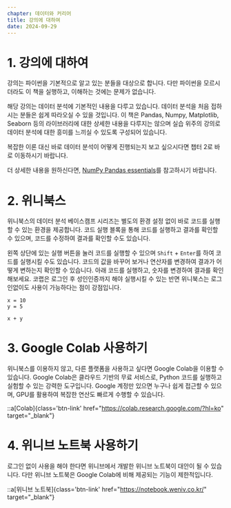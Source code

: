 ```yaml
---
chapter: 데이터와 커리어
title: 강의에 대하여
date: 2024-09-29
---
```


# 1. 강의에 대하여

강의는 파이썬을 기본적으로 알고 있는 분들을 대상으로 합니다. 다만 파이썬을 모르시더라도 이 책을 실행하고, 이해하는 것에는 문제가 없습니다.

해당 강의는 데이터 분석에 기본적인 내용을 다루고 있습니다. 데이터 분석을 처음 접하시는 분들은 쉽게 따라오실 수 있을 것입니다. 이 책은 Pandas, Numpy, Matplotlib, Seaborn 등의 라이브러리에 대한 상세한 내용을 다루지는 않으며 실습 위주의 강의로 데이터 분석에 대한 흥미를 느끼실 수 있도록 구성되어 있습니다.

복잡한 이론 대신 바로 데이터 분석이 어떻게 진행되는지 보고 싶으시다면 챕터 2로 바로 이동하시기 바랍니다.

더 상세한 내용을 원하신다면, [NumPy Pandas essentials](https://www.books.weniv.co.kr/essentials-numpy-pandas)를 참고하시기 바랍니다.

# 2. 위니북스

위니북스의 데이터 분석 베이스캠프 시리즈는 별도의 환경 설정 없이 바로 코드를 실행할 수 있는 환경을 제공합니다. 코드 실행 블록을 통해 코드를 실행하고 결과를 확인할 수 있으며, 코드를 수정하여 결과를 확인할 수도 있습니다.

왼쪽 상단에 있는 실행 버튼을 눌러 코드를 실행할 수 있으며 `Shift` + `Enter`를 하여 코드를 실행시킬 수도 있습니다. 코드의 값을 바꾸어 보거나 연산자를 변경하여 결과가 어떻게 변하는지 확인할 수 있습니다. 아래 코드를 실행하고, 숫자를 변경하여 결과를 확인해보세요. 코랩은 로그인 후 성인인증까지 해야 실행시킬 수 있는 반면 위니북스는 로그인없이도 사용이 가능하다는 점이 강점입니다.

```python-exec
x = 10
y = 5

x + y
```

# 3. Google Colab 사용하기
위니북스를 이용하지 않고, 다른 플랫폼을 사용하고 싶다면 Google Colab을 이용할 수 있습니다. Google Colab은 클라우드 기반의 무료 서비스로, Python 코드를 실행하고 실험할 수 있는 강력한 도구입니다. Google 계정만 있으면 누구나 쉽게 접근할 수 있으며, GPU를 활용하여 복잡한 연산도 빠르게 수행할 수 있습니다.

::a[Colab]{class='btn-link' href="https://colab.research.google.com/?hl=ko" target="_blank"}

# 4. 위니브 노트북 사용하기

로그인 없이 사용을 해야 한다면 위니브에서 개발한 위니브 노트북이 대안이 될 수 있습니다. 다만 위니브 노트북은 Google Colab에 비해 제공되는 기능이 제한적입니다.

::a[위니브 노트북]{class='btn-link' href="https://notebook.weniv.co.kr/" target="_blank"}

